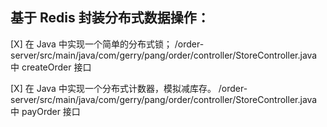 ## 基于 Redis 封装分布式数据操作：

[X] 在 Java 中实现一个简单的分布式锁；
/order-server/src/main/java/com/gerry/pang/order/controller/StoreController.java 中 createOrder 接口

[X] 在 Java 中实现一个分布式计数器，模拟减库存。
/order-server/src/main/java/com/gerry/pang/order/controller/StoreController.java 中 payOrder 接口